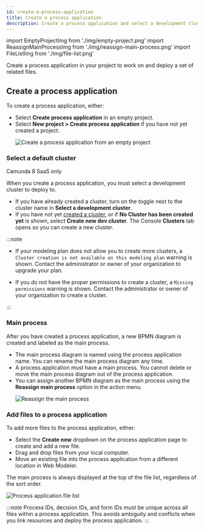 ```yaml
---
id: create-a-process-application
title: Create a process application
description: Create a process application and select a development cluster to deploy to.
---
```


import EmptyProjectImg from './img/empty-project.png'
import ReassignMainProcessImg from './img/reassign-main-process.png'
import FileListImg from './img/file-list.png'

Create a process application in your project to work on and deploy a set of related files.

## Create a process application

To create a process application, either:

- Select **Create process application** in an empty project.
- Select **New project > Create process application** if you have not yet created a project.
  <p><img src={EmptyProjectImg} alt="Create a process application from an empty project" /></p>

### Select a default cluster

<span class="badge badge--cloud">Camunda 8 SaaS only</span>

When you create a process application, you must select a development cluster to deploy to.

- If you have already created a cluster, turn on the toggle next to the cluster name in **Select a development cluster**.
- If you have not yet [created a cluster](/components/console/manage-clusters/create-cluster.md), or if **No Cluster has been created yet** is shown, select **Create new dev cluster**. The Console **Clusters** tab opens so you can create a new cluster.

:::note

- If your modeling plan does not allow you to create more clusters, a `Cluster creation is not available on this modeling plan` warning is shown. Contact the administrator or owner of your organization to upgrade your plan.

- If you do not have the proper permissions to create a cluster, a `Missing permissions` warning is shown. Contact the administrator or owner of your organization to create a cluster.

:::

### Main process

After you have created a process application, a new BPMN diagram is created and labeled as the main process.

- The main process diagram is named using the process application name. You can rename the main process diagram any time.
- A process application must have a main process. You cannot delete or move the main process diagram out of the process application.
- You can assign another BPMN diagram as the main process using the **Reassign main process** option in the action menu.
  <p>
  <img src={ReassignMainProcessImg} alt="Reassign the main process" />
  </p>

### Add files to a process application

To add more files to the process application, either:

- Select the **Create new** dropdown on the process application page to create and add a new file.
- Drag and drop files from your local computer.
- Move an existing file into the process application from a different location in Web Modeler.

The main process is always displayed at the top of the file list, regardless of the sort order.

<p><img src={FileListImg} alt="Process application file list" /></p>

:::note
Process IDs, decision IDs, and form IDs must be unique across all files within a process application. This avoids ambiguity and conflicts when you link resources and deploy the process application.
:::

